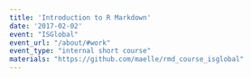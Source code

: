 ```yaml
---
title: 'Introduction to R Markdown'
date: '2017-02-02'
event: "ISGlobal"
event_url: "/about/#work"
event_type: "internal short course"
materials: "https://github.com/maelle/rmd_course_isglobal"
---
```

